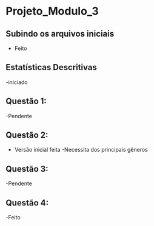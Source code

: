 # Projeto_Modulo_3

## Subindo os arquivos iniciais
- Feito

## Estatísticas Descritivas
-iniciado

## Questão 1:
-Pendente

## Questão 2: 
- Versão inicial feita
-Necessita dos principais gêneros

## Questão 3:
-Pendente

## Questão 4:
-Feito
